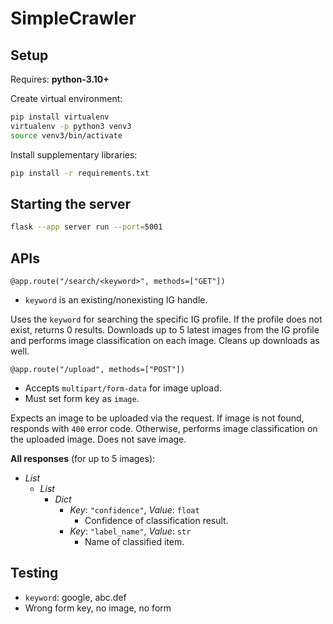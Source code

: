 # SimpleCrawler

## Setup

Requires: **python-3.10+**

Create virtual environment:
```bash
pip install virtualenv
virtualenv -p python3 venv3
source venv3/bin/activate
```

Install supplementary libraries:
```bash
pip install -r requirements.txt
```

## Starting the server

```bash
flask --app server run --port=5001
```

## APIs

`@app.route("/search/<keyword>", methods=["GET"])`
- `keyword` is an existing/nonexisting IG handle.

Uses the `keyword` for searching the specific IG profile. If the profile does not exist, returns 0 results. Downloads up to 5 latest images from the IG profile and performs image classification on each image. Cleans up downloads as well.

`@app.route("/upload", methods=["POST"])`
- Accepts `multipart/form-data` for image upload.
- Must set form key as `image`.

Expects an image to be uploaded via the request. If image is not found, responds with `400` error code. Otherwise, performs image classification on the uploaded image. Does not save image.

**All responses** (for up to 5 images):
- *List*
  - *List*
    - *Dict*
      - *Key*: `"confidence"`, *Value*: `float`
        - Confidence of classification result.
      - *Key*: `"label_name"`, *Value*: `str`
        - Name of classified item.

## Testing

- `keyword`: google, abc.def
- Wrong form key, no image, no form
